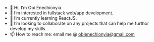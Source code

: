 - 👋 Hi, I’m Obi Enechionyia
- 👀 I’m interested in fullstack web/app development.
- 🌱 I’m currently learning ReactJS.
- 💞️ I’m looking to collaborate on any projects that can help me furthor develop my skills.
- 📫 How to reach me: email me @ obienechionyia@gmail.com

<!---
obienechionyia/obienechionyia is a ✨ special ✨ repository because its `README.md` (this file) appears on your GitHub profile.
You can click the Preview link to take a look at your changes.
--->

